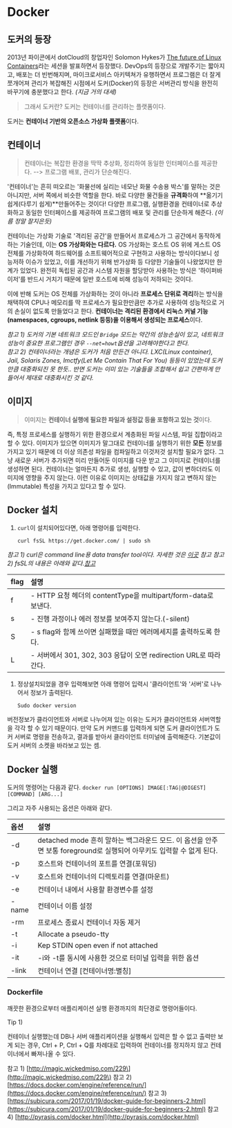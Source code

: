 # Docker

## 도커의 등장

2013년 파이콘에서 dotCloud의 창업자인 Solomon Hykes가 [The future of Linux Containers](https://www.youtube.com/watch?v=wW9CAH9nSLs&feature=youtu.be)라는 세션을 발표하면서 등장했다. DevOps의 등장으로 개발주기는 짧아지고, 배포는 더 빈번해지며, 마이크로서비스 아키텍쳐가 유행하면서 프로그램은 더 잘게 쪼개어져 관리가 복잡해진 시점에서 도커\(Docker\)의 등장은 서버관리 방식을 완전히 바꾸기에 충분했다고 한다. _\(지금 거의 대세\)_

> 그래서 도커란? 도커는 컨테이너를 관리하는 플랫폼이다.

도커는 **컨테이너 기반의 오픈소스 가상화 플랫폼**이다.

## 컨테이너

> 컨테이너는 복잡한 환경을 딱딱 추상화, 정리하여 동일한 인터페이스를 제공한다. --&gt; 프로그램 배포, 관리가 단순해진다.

'컨테이너'는 흔히 떠오르는 '화물선에 실리는 네모난 화물 수송용 박스'를 말하는 것은 아니지만, 서버 쪽에서 비슷한 역할을 한다. 바로 다양한 물건들을 **규격화**하여 **옮기기 쉽게\(다루기 쉽게\)**만들어주는 것이다! 다양한 프로그램, 실행환경을 컨테이너로 추상화하고 동일한 인터페이스를 제공하여 프로그램의 배포 및 관리를 단순하게 해준다. _\(이름 정말 잘지은듯\)_

컨테이너는 가상화 기술로 '격리된 공간'을 만들어서 프로세스가 그 공간에서 동작하게 하는 기술인데, 이는 **OS 가상화와는 다르다.** OS 가상화는 호스트 OS 위에 게스트 OS 전체를 가상화하여 하드웨어를 소프트웨어적으로 구현하고 사용하는 방식이다보니 성능저하 이슈가 있었고, 이를 개선하기 위해 반가상화 등 다양한 기술들이 나왔었지만 한계가 있었다. 완전히 독립된 공간과 시스템 자원을 할당받아 사용하는 방식은 '하이퍼바이저'를 반드시 거치기 때문에 일반 호스트에 비해 성능이 저하되는 것이다.

이에 반해 도커는 OS 전체를 가상화하는 것이 아니라 **프로세스 단위로 격리**하는 방식을 채택하여 CPU나 메모리를 딱 프로세스가 필요한만큼만 추가로 사용하여 성능적으로 거의 손실이 없도록 만들었다고 한다. **컨테이너는 격리된 환경에서 리눅스 커널 기능\(namespaces, cgroups, netlink 등등\)을 이용해서 생성되는 프로세스**이다.

_참고 1\) 도커의 기본 네트워크 모드인 `Bridge` 모드는 약간의 성능손실이 있고, 네트워크 성능이 중요한 프로그램인 경우 `--net=howt`옵션을 고려해야한다고 한다._   
 _참고 2\) 컨테이너라는 개념은 도커가 처음 만든건 아니다. LXC\(Linux container\), Jail, Solaris Zones, lmctfy\(Let Me Contain That For You\) 등등이 있었는데 도커만큼 대중화되진 못 한듯.. 반면 도커는 이미 있는 기술들을 조합해서 쉽고 간편하게 만들어서 제대로 대중화시킨 것 같다._

## 이미지

> 이미지는 **컨테이너 실행에 필요한 파일과 설정값 등을 포함하고 있는 것**이다.

즉, 특정 프로세스를 실행하기 위한 환경으로서 계층화된 파일 시스템, 파일 집합이라고 할 수 있다. 이미지가 있으면 이미지가 말그대로 컨테이너를 실행하기 위한 **모든** 정보를 가지고 있기 때문에 더 이상 의존성 파일을 컴파일하고 이것저것 설치할 필요가 없다. 그냥 새로운 서버가 추가되면 미리 만들어둔 이미지를 다운 받고 그 이미지로 컨테이너를 생성하면 된다. 컨테이너는 얼마든지 추가로 생성, 실행할 수 있고, 값이 변하더라도 이미지에 영향을 주지 않는다. 이런 이유로 이미지는 상태값을 가지지 않고 변하지 않는\(Immutable\) 특성을 가지고 있다고 할 수 있다.

## Docker 설치

1. `curl`이 설치되어있다면, 아래 명령어를 입력한다.   


   `curl fsSL https://get.docker.com/ | sudo sh`

_참고 1\) curl은 command line용 data transfer tool이다. 자세한 것은_ [_이곳_](http://magic.wickedmiso.com/137) _참고_ _참고 2\) fsSL의 내용은 아래와 같다._[_참고_](https://explainshell.com/explain?cmd=curl+-fsSL+example.org)

| flag | 설명 |
| :--- | :--- |
| f | - HTTP 요청 헤더의 contentType을 multipart/form-data로 보낸다. |
| s | - 진행 과정이나 에러 정보를 보여주지 않는다.\(-silent\) |
| S | - s flag와 함께 쓰이면 실패했을 때만 에러메세지를 출력하도록 한다. |
| L | - 서버에서 301, 302, 303 응답이 오면 redirection URL로 따라간다. |

1. 정상설치되었을 경우 입력해보면 아래 명령어 입력시 '클라이언트'와 '서버'로 나누어서 정보가 출력된다.   


   `Sudo docker version`

버전정보가 클라이언트와 서버로 나누어져 있는 이유는 도커가 클라이언트와 서버역할을 각각 할 수 있기 때문이다. 만약 도커 커맨드를 입력하게 되면 도커 클라이언트가 도커 서버로 명령을 전송하고, 결과를 받아서 클라이언트 터미널에 출력해준다. 기본값이 도커 서버의 소켓을 바라보고 있는 셈.

## Docker 실행

도커의 명령어는 다음과 같다. `docker run [OPTIONS] IMAGE[:TAG|@DIGEST] [COMMAND] [ARG...]`

그리고 자주 사용되는 옵션은 아래와 같다.

| 옵션 | 설명 |
| :--- | :--- |
| -d | detached mode 흔히 말하는 백그라운드 모드. 이 옵션을 안주면 보통 foreground로 실행되어 아무키도 입력할 수 없게 된다. |
| -p | 호스트와 컨테이너의 포트를 연결\(포워딩\) |
| -v | 호스트와 컨테이너의 디렉토리를 연결\(마운트\) |
| -e | 컨테이너 내에서 사용할 환경변수를 설정 |
| -name | 컨테이너 이름 설정 |
| -rm | 프로세스 종료시 컨테이너 자동 제거 |
| -t | Allocate a pseudo-tty |
| -i | Kep STDIN open even if not attached |
| -it | -i와 -t를 동시에 사용한 것으로 터미널 입력을 위한 옵션 |
| -link | 컨테이너 연결 \[컨테이너명:별칭\] |

### Dockerfile

깨끗한 환경으로부터 애플리케이션 실행 환경까지의 최단경로 명령어들이다.

Tip 1\)

컨테이너 실행했는데 DB나 서버 애플리케이션을 실행해서 입력은 할 수 없고 출력만 보게 되는 경우, Ctrl + P, Ctrl + Q를 차례대로 입력하여 컨테이너를 정지하지 않고 컨테이너에서 빠져나올 수 있다.

참고 1\) [http://magic.wickedmiso.com/229\](http://magic.wickedmiso.com/229\) 참고 2\) [https://docs.docker.com/engine/reference/run/](https://docs.docker.com/engine/reference/run/) 참고 3\) [https://subicura.com/2017/01/19/docker-guide-for-beginners-2.html](https://subicura.com/2017/01/19/docker-guide-for-beginners-2.html) 참고 4\) [http://pyrasis.com/docker.html](http://pyrasis.com/docker.html)

